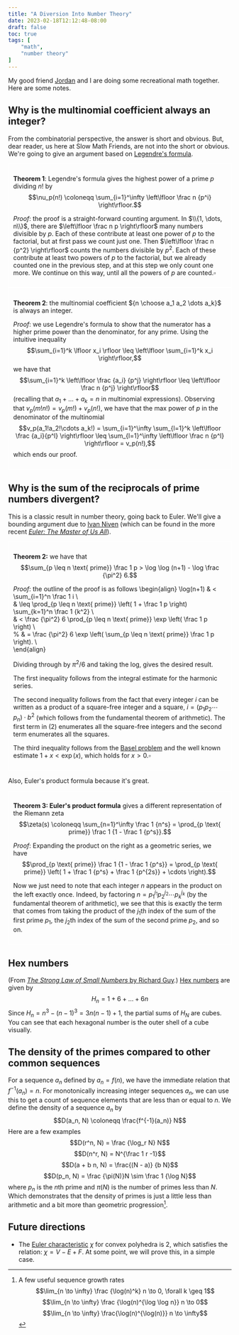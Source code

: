 ```yaml
---
title: "A Diversion Into Number Theory"
date: 2023-02-18T12:12:48-08:00
draft: false
toc: true
tags: [
    "math",
    "number theory"
]
---
```


My good friend [Jordan](https://jasnyder.github.io/) and I are doing some recreational math together.
Here are some notes.

## Why is the multinomial coefficient always an integer? 

From the combinatorial perspective, the answer is short and obvious.
But, dear reader, us here at Slow Math Friends, are not into the short or obvious.
We're going to give an argument based on [Legendre's formula](https://en.wikipedia.org/wiki/Legendre%27s_formula). 

<div style="padding: 0.75em; border: 1px solid white;">

**Theorem 1**: Legendre's formula gives the highest power of a prime $p$ dividing $n!$ by
$$\nu_p(n!) \coloneqq \sum_{i=1}^\infty \left\lfloor \frac n {p^i} \right\rfloor.$$

_Proof_: the proof is a straight-forward counting argument. In $\\{1, \dots, n\\}$, there are $\left\lfloor \frac n p \right\rfloor$ many numbers divisible by $p$.
Each of these contribute at least one power of $p$ to the factorial, but at first pass we count just one.
Then $\left\lfloor \frac n {p^2} \right\rfloor$ counts the numbers divisible by $p^2$.
Each of these contribute at least two powers of $p$ to the factorial, but we already counted one in the previous step, and at this step we only count one more.
We continue on this way, until all the powers of $p$ are counted.$\square$
</div>

<div style="padding: 0.75em; border: 1px solid white;">

**Theorem 2**: the multinomial coefficient ${n \choose a_1 a_2 \dots a_k}$ is always an integer.

_Proof_: we use Legendre's formula to show that the numerator has a higher prime power than the denominator, for any prime.
Using the intuitive inequality
$$\sum_{i=1}^k \lfloor x_i \rfloor \leq \left\lfloor \sum_{i=1}^k x_i \right\rfloor,$$
we have that
$$\sum_{i=1}^k \left\lfloor \frac {a_i} {p^j} \right\rfloor \leq \left\lfloor \frac n {p^j} \right\rfloor$$
(recalling that $a_1 + \dots + a_k = n$ in multinomial expressions). 
Observing that $v_p(m!n!) = v_p(m!) + v_p(n!)$, we have that the max power of $p$ in the denominator of the multinomial
$$v_p(a_1!a_2!\cdots a_k!) = \sum_{i=1}^\infty \sum_{l=1}^k \left\lfloor \frac {a_i}{p^l} \right\rfloor \leq \sum_{l=1}^\infty \left\lfloor \frac n {p^l} \right\rfloor = v_p(n!),$$
which ends our proof.
</div>

## Why is the sum of the reciprocals of prime numbers divergent?

This is a classic result in number theory, going back to Euler.
We'll give a bounding argument due to [Ivan Niven](https://www.tandfonline.com/doi/abs/10.1080/00029890.1971.11992740) (which can be found in the more recent [_Euler: The Master of Us All_](https://bookstore.ams.org/dol-22/)).

<div style="padding: 0.75em; border: 1px solid white;">

**Theorem 2:** we have that
$$\sum_{p \leq n \text{ prime}} \frac 1 p > \log \log (n+1) - \log \frac {\pi^2} 6.$$

_Proof_: the outline of the proof is as follows
\begin{align}
\log(n+1) & < \sum_{i=1}^n \frac 1 i \\\
& \leq \prod_{p \leq n \text{ prime}} \left( 1 + \frac 1 p \right) \sum_{k=1}^n \frac 1 {k^2} \\\
& < \frac {\pi^2} 6 \prod_{p \leq n \text{ prime}} \exp \left( \frac 1 p \right) \\\
% & = \frac {\pi^2} 6 \exp \left( \sum_{p \leq n \text{ prime}} \frac 1 p \right). \\\
\end{align}

Dividing through by $\pi^2/6$ and taking the log, gives the desired result.

The first inequality follows from the integral estimate for the harmonic series.

The second inequality follows from the fact that every integer $i$ can be written as a product of a square-free integer and a square, $i = (p_1 p_2 \cdots p_n) \cdot b^2$ (which follows from the fundamental theorem of arithmetic).
The first term in $(2)$ enumerates all the square-free integers and the second term enumerates all the squares.

The third inequality follows from the [Basel problem](https://en.wikipedia.org/wiki/Basel_problem) and the well known estimate $1 + x < \exp(x)$, which holds for $x > 0$.$\square$
</div>

Also, Euler's product formula because it's great.

<div style="padding: 0.75em; border: 1px solid white;">

**Theorem 3: Euler's product formula** gives a different representation of the Riemann zeta
$$\zeta(s) \coloneqq \sum_{n=1}^\infty \frac 1 {n^s} = \prod_{p \text{ prime}} \frac 1 {1 - \frac 1 {p^s}}.$$

_Proof_: Expanding the product on the right as a geometric series, we have
$$\prod_{p \text{ prime}} \frac 1 {1 - \frac 1 {p^s}} = \prod_{p \text{ prime}} \left( 1 + \frac 1 {p^s} + \frac 1 {p^{2s}} + \cdots \right).$$

Now we just need to note that each integer $n$ appears in the product on the left exactly once.
Indeed, by factoring $n=p_1^{j_1} p_2^{j_2} \cdots p_k^{j_k}$ (by the fundamental theorem of arithmetic), we see that this is exactly the term that comes from taking the product of the $j_1$th index of the sum of the first prime $p_1$, the $j_2$th index of the sum of the second prime $p_2$, and so on.
</div>

## Hex numbers

(From [*The Strong Law of Small Numbers* by Richard Guy](https://en.wikipedia.org/wiki/Strong_law_of_small_numbers).)
[Hex numbers](https://en.wikipedia.org/wiki/Centered_hexagonal_number) are given by
$$H_n = 1 + 6 + \dots + 6n$$
Since $H_n = n^3 - (n-1)^3 = 3n(n-1) + 1$, the partial sums of $H_N$ are cubes.
You can see that each hexagonal number is the outer shell of a cube visually.

## The density of the primes compared to other common sequences

For a sequence $a_n$ defined by $a_n = f(n)$, we have the immediate relation that $f^{-1}(a_n) = n$.
For monotonically increasing integer sequences $a_n$, we can use this to get a count of sequence elements that are less than or equal to $n$.
We define the density of a sequence $a_n$ by
$$D(a_n, N) \coloneqq \frac{f^{-1}(a_n)} N$$
Here are a few examples
$$D(r^n, N) = \frac {\log_r N} N$$
$$D(n^r, N) = N^{\frac 1 r -1}$$
$$D(a + b n, N) = \frac{(N - a)} {b N}$$
$$D(p_n, N) = \frac {\pi(N)}N \sim \frac 1 {\log N}$$
where $p_n$ is the $n$th prime and $\pi(N)$ is the number of primes less than $N$.
Which demonstrates that the density of primes is just a little less than arithmetic and a bit more than geometric progression[^sequence-growth-rates].

## Future directions

- The [Euler characteristic](https://en.wikipedia.org/wiki/Euler_characteristic) $\chi$ for convex polyhedra is $2$, which satisfies the relation: $\chi = V - E + F$. At some point, we will prove this, in a simple case.

[^sequence-growth-rates]: A few useful sequence growth rates
    $$\lim_{n \to \infty} \frac {\log(n)^k} n \to 0, \forall k \geq 1$$
    $$\lim_{n \to \infty} \frac {\log(n)^{\log \log n}} n \to 0$$
    $$\lim_{n \to \infty} \frac{\log(n)^{\log(n)}} n \to \infty$$
